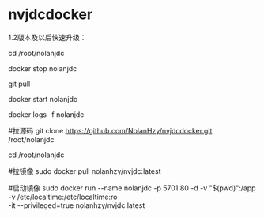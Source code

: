 # nvjdcdocker
1.2版本及以后快速升级：

cd /root/nolanjdc

docker stop nolanjdc

git pull

docker start nolanjdc

docker logs -f nolanjdc 


#拉源码
git clone https://github.com/NolanHzy/nvjdcdocker.git /root/nolanjdc

cd  /root/nolanjdc

#拉镜像
sudo docker pull nolanhzy/nvjdc:latest

#启动镜像
sudo docker run   --name nolanjdc -p 5701:80 -d  -v  "$(pwd)":/app \
-v /etc/localtime:/etc/localtime:ro \
-it --privileged=true  nolanhzy/nvjdc:latest
